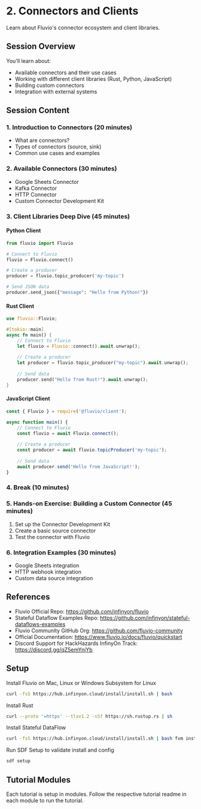 # 2. Connectors and Clients
Learn about Fluvio's connector ecosystem and client libraries.

## Session Overview
You'll learn about:
- Available connectors and their use cases
- Working with different client libraries (Rust, Python, JavaScript)
- Building custom connectors
- Integration with external systems


## Session Content

### 1. Introduction to Connectors (20 minutes)
- What are connectors?
- Types of connectors (source, sink)
- Common use cases and examples

### 2. Available Connectors (30 minutes)
- Google Sheets Connector
- Kafka Connector
- HTTP Connector
- Custom Connector Development Kit

### 3. Client Libraries Deep Dive (45 minutes)
#### Python Client
```python
from fluvio import Fluvio

# Connect to Fluvio
fluvio = Fluvio.connect()

# Create a producer
producer = fluvio.topic_producer('my-topic')

# Send JSON data
producer.send_json({"message": "Hello from Python!"})
```

#### Rust Client
```rust
use fluvio::Fluvio;

#[tokio::main]
async fn main() {
    // Connect to Fluvio
    let fluvio = Fluvio::connect().await.unwrap();
    
    // Create a producer
    let producer = fluvio.topic_producer("my-topic").await.unwrap();
    
    // Send data
    producer.send("Hello from Rust!").await.unwrap();
}
```

#### JavaScript Client
```javascript
const { Fluvio } = require('@fluvio/client');

async function main() {
    // Connect to Fluvio
    const fluvio = await Fluvio.connect();
    
    // Create a producer
    const producer = await fluvio.topicProducer('my-topic');
    
    // Send data
    await producer.send('Hello from JavaScript!');
}
```

### 4. Break (10 minutes)

### 5. Hands-on Exercise: Building a Custom Connector (45 minutes)
1. Set up the Connector Development Kit
2. Create a basic source connector
3. Test the connector with Fluvio

### 6. Integration Examples (30 minutes)
- Google Sheets integration
- HTTP webhook integration
- Custom data source integration

## References
- Fluvio Official Repo: https://github.com/infinyon/fluvio
- Stateful Dataflow Examples Repo: https://github.com/infinyon/stateful-dataflows-examples
- Fluvio Community GitHub Org: https://github.com/fluvio-community
- Official Documentation: https://www.fluvio.io/docs/fluvio/quickstart
- Discord Support for HackHazards InfinyOn Track: https://discord.gg/qZ5emYnjYb


## Setup
Install Fluvio on Mac, Linux or Windows Subsystem for Linux

```bash
curl -fsS https://hub.infinyon.cloud/install/install.sh | bash
```

Install Rust

```bash
curl --proto '=https' --tlsv1.2 -sSf https://sh.rustup.rs | sh
```

Install Stateful DataFlow

```bash
curl -fsS https://hub.infinyon.cloud/install/install.sh | bash fvm install sdf-beta9
```

Run SDF Setup to validate install and config

```bash
sdf setup
```

## Tutorial Modules

Each tutorial is setup in modules. Follow the respective tutorial readme in each module to run the tutorial.



